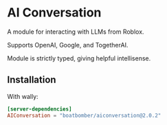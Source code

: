 # AI Conversation

A module for interacting with LLMs from Roblox.

Supports OpenAI, Google, and TogetherAI.

Module is strictly typed, giving helpful intellisense.

## Installation

With wally:

```toml
[server-dependencies]
AIConversation = "boatbomber/aiconversation@2.0.2"
```
